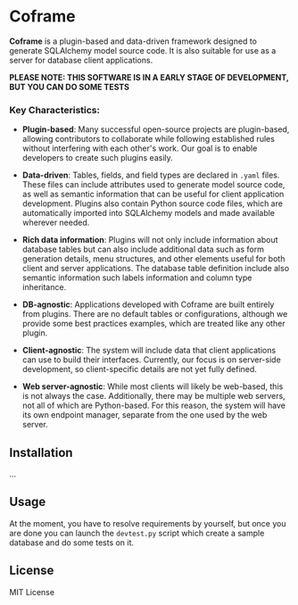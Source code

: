 # Coframe

**Coframe** is a plugin-based and data-driven framework designed to generate SQLAlchemy model source code. It is also suitable for use as a server for database client applications.

**PLEASE NOTE: THIS SOFTWARE IS IN A EARLY STAGE OF DEVELOPMENT, BUT YOU CAN DO SOME TESTS**

### Key Characteristics:

- **Plugin-based**: Many successful open-source projects are plugin-based, allowing contributors to collaborate while following established rules without interfering with each other's work. Our goal is to enable developers to create such plugins easily.

- **Data-driven**: Tables, fields, and field types are declared in `.yaml` files. These files can include attributes used to generate model source code, as well as semantic information that can be useful for client application development. Plugins also contain Python source code files, which are automatically imported into SQLAlchemy models and made available wherever needed.

- **Rich data information**: Plugins will not only include information about database tables but can also include additional data such as form generation details, menu structures, and other elements useful for both client and server applications. The database table definition include also semantic information such labels information and column type inheritance.

- **DB-agnostic**: Applications developed with Coframe are built entirely from plugins. There are no default tables or configurations, although we provide some best practices examples, which are treated like any other plugin.

- **Client-agnostic**: The system will include data that client applications can use to build their interfaces. Currently, our focus is on server-side development, so client-specific details are not yet fully defined.

- **Web server-agnostic**: While most clients will likely be web-based, this is not always the case. Additionally, there may be multiple web servers, not all of which are Python-based. For this reason, the system will have its own endpoint manager, separate from the one used by the web server.

## Installation
...

## Usage

At the moment, you have to resolve requirements by yourself, but once you are done you can launch the `devtest.py` script which create a sample database and do some tests on it.

## License
MIT License
